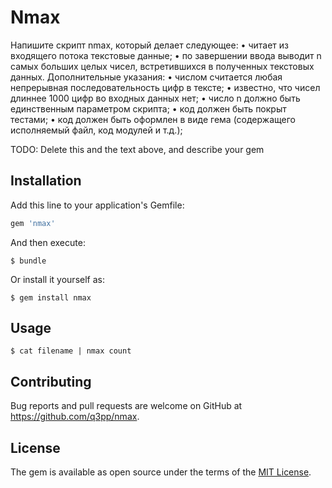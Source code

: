 # Nmax

Напишите скрипт nmax, который делает следующее:
• читает из входящего потока текстовые данные;
• по завершении ввода выводит n самых больших целых чисел, встретившихся в
полученных текстовых данных.
Дополнительные указания:
• числом считается любая непрерывная последовательность цифр в тексте;
• известно, что чисел длиннее 1000 цифр во входных данных нет;
• число n должно быть единственным параметром скрипта;
• код должен быть покрыт тестами;
• код должен быть оформлен в виде гема (содержащего исполняемый файл, код
модулей и т.д.);

TODO: Delete this and the text above, and describe your gem

## Installation

Add this line to your application's Gemfile:

```ruby
gem 'nmax'
```

And then execute:

    $ bundle

Or install it yourself as:

    $ gem install nmax

## Usage

    $ cat filename | nmax count


## Contributing

Bug reports and pull requests are welcome on GitHub at https://github.com/q3pp/nmax.


## License

The gem is available as open source under the terms of the [MIT License](http://opensource.org/licenses/MIT).
